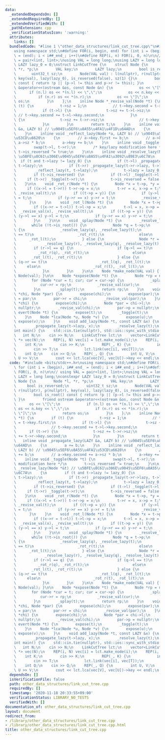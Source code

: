 ```yaml
---
data:
  _extendedDependsOn: []
  _extendedRequiredBy: []
  _extendedVerifiedWith: []
  _pathExtension: cpp
  _verificationStatusIcon: ':warning:'
  attributes:
    links: []
  bundledCode: "#line 1 \"other_data_structures/link_cut_tree.cpp\"\n#include <bits/stdc++.h>\n\
    using namespace std;\n#define FOR(i, begin, end) for (int i = (begin), i##_end_\
    \ = (end); i < i##_end_; i++)\n#define REP(i, n) FOR(i, 0, n)\n\n// using VAL\
    \ = pair<lint, lint>;\nusing VAL = long long;\nusing LAZY = long long;\nconstexpr\
    \ LAZY lazy_0 = 0;\nstruct LinkCutTree {\n    struct Node {\n        Node *l,\
    \ *r, *p;\n        VAL key;\n        LAZY lazy;\n        bool is_reversed;\n \
    \       uint32_t sz;\n        Node(VAL val) : l(nullptr), r(nullptr), p(nullptr),\
    \ key(val), lazy(lazy_0), is_reversed(false), sz(1) {}\n        bool is_root()\
    \ const { return !p || (p->l != this and p->r != this); }\n        friend ostream\
    \ &operator<<(ostream &os, const Node &n) {\n            os << \"[\";\n      \
    \      if (n.l) os << *(n.l) << \",\";\n            os << n.key << \",\";\n  \
    \          if (n.r) os << *(n.r);\n            os << \"]\";\n            return\
    \ os;\n        }\n    };\n    inline Node *_revise_val(Node *t) {\n        if\
    \ (t) {\n            t->sz = 1;\n            // t->key.second = t->key.first;\n\
    \            if (t->l) {\n                t->sz += t->l->sz;\n               \
    \ // t->key.second += t->l->key.second;\n            }\n            if (t->r)\
    \ {\n                t->sz += t->r->sz;\n                // t->key.second += t->r->key.second;\n\
    \            }\n        }\n        return t;\n    }\n    inline void _propagate_lazy(LAZY\
    \ &a, LAZY b) // \u9045\u5EF6\u8A55\u4FA1\u4F1D\u64AD\n    {\n        a += b;\n\
    \    }\n    inline void _reflect_lazy(Node *a, LAZY b) // \u9045\u5EF6\u8A55\u4FA1\
    \u53CD\u6620\n    {\n        // a->key.first += b;\n        // a->key.second +=\
    \ a->sz * b;\n        a->key += b;\n    }\n    inline void _toggle(Node *t) {\n\
    \        swap(t->l, t->r);\n        /* key/lazy modification here */\n       \
    \ t->is_reversed ^= true;\n    }\n\n    inline void _resolve_lazy(Node *&t) //\
    \ \u5BFE\u8C61\u306E\u9045\u5EF6\u8A55\u4FA1\u3092\u89E3\u6C7A\n    {\n      \
    \  if (t and t->lazy != lazy_0) {\n            if (t->l) _propagate_lazy(t->l->lazy,\
    \ t->lazy);\n            if (t->r) _propagate_lazy(t->r->lazy, t->lazy);\n   \
    \         _reflect_lazy(t, t->lazy);\n            t->lazy = lazy_0;\n        }\n\
    \        if (t->is_reversed) {\n            if (t->l) _toggle(t->l);\n       \
    \     if (t->r) _toggle(t->r);\n            t->is_reversed = false;\n        }\n\
    \    }\n\n    void _rot_r(Node *t) {\n        Node *x = t->p, *y = x->p;\n   \
    \     if ((x->l = t->r)) t->r->p = x;\n        t->r = x, x->p = t;\n        _revise_val(x),\
    \ _revise_val(t);\n        if ((t->p = y)) {\n            if (y->l == x) y->l\
    \ = t;\n            if (y->r == x) y->r = t;\n            _revise_val(y);\n  \
    \      }\n    }\n    void _rot_l(Node *t) {\n        Node *x = t->p, *y = x->p;\n\
    \        if ((x->r = t->l)) t->l->p = x;\n        t->l = x, x->p = t;\n      \
    \  _revise_val(x), _revise_val(t);\n        if ((t->p = y)) {\n            if\
    \ (y->l == x) y->l = t;\n            if (y->r == x) y->r = t;\n            _revise_val(y);\n\
    \        }\n    }\n\n    void _splay(Node *t) {\n        _resolve_lazy(t);\n \
    \       while (!t->is_root()) {\n            Node *q = t->p;\n            if (q->is_root())\
    \ {\n                _resolve_lazy(q), _resolve_lazy(t);\n                if (q->l\
    \ == t)\n                    _rot_r(t);\n                else\n              \
    \      _rot_l(t);\n            } else {\n                Node *r = q->p;\n   \
    \             _resolve_lazy(r), _resolve_lazy(q), _resolve_lazy(t);\n        \
    \        if (r->l == q) {\n                    if (q->l == t)\n              \
    \          _rot_r(q), _rot_r(t);\n                    else\n                 \
    \       _rot_l(t), _rot_r(t);\n                } else {\n                    if\
    \ (q->r == t)\n                        _rot_l(q), _rot_l(t);\n               \
    \     else\n                        _rot_r(t), _rot_l(t);\n                }\n\
    \            }\n        }\n    }\n\n    Node *make_node(VAL val) { return new\
    \ Node(val); }\n\n    Node *expose(Node *t) {\n        Node *rp = nullptr;\n \
    \       for (Node *cur = t; cur; cur = cur->p) {\n            _splay(cur);\n \
    \           cur->r = rp;\n            _revise_val(cur);\n            rp = cur;\n\
    \        }\n        _splay(t);\n        return rp;\n    }\n    void link(Node\
    \ *chi, Node *par) {\n        expose(chi);\n        expose(par);\n        chi->p\
    \ = par;\n        par->r = chi;\n        _revise_val(par);\n    }\n    void cut(Node\
    \ *chi) {\n        expose(chi);\n        Node *par = chi->l;\n        chi->l =\
    \ nullptr;\n        _revise_val(chi);\n        par->p = nullptr;\n    }\n    void\
    \ evert(Node *t) {\n        expose(t);\n        _toggle(t);\n        _resolve_lazy(t);\n\
    \    }\n    Node *lca(Node *u, Node *v) {\n        expose(u);\n        return\
    \ expose(v);\n    }\n    void add_lazy(Node *t, const LAZY &x) {\n        expose(t);\n\
    \        _propagate_lazy(t->lazy, x);\n        _resolve_lazy(t);\n    }\n};\n\n\
    int main() {\n    std::cin.tie(nullptr), std::ios::sync_with_stdio(false);\n \
    \   int N;\n    cin >> N;\n    LinkCutTree lct;\n    vector<LinkCutTree::Node\
    \ *> vec(N);\n    REP(i, N) vec[i] = lct.make_node(i);\n    REP(i, N) {\n    \
    \    int K;\n        cin >> K;\n        REP(_, K) {\n            int T;\n    \
    \        cin >> T;\n            lct.link(vec[i], vec[T]);\n        }\n    }\n\
    \    int Q;\n    cin >> Q;\n    REP(_, Q) {\n        int U, V;\n        cin >>\
    \ U >> V;\n        cout << lct.lca(vec[V], vec[U])->key << endl;\n    }\n}\n"
  code: "#include <bits/stdc++.h>\nusing namespace std;\n#define FOR(i, begin, end)\
    \ for (int i = (begin), i##_end_ = (end); i < i##_end_; i++)\n#define REP(i, n)\
    \ FOR(i, 0, n)\n\n// using VAL = pair<lint, lint>;\nusing VAL = long long;\nusing\
    \ LAZY = long long;\nconstexpr LAZY lazy_0 = 0;\nstruct LinkCutTree {\n    struct\
    \ Node {\n        Node *l, *r, *p;\n        VAL key;\n        LAZY lazy;\n   \
    \     bool is_reversed;\n        uint32_t sz;\n        Node(VAL val) : l(nullptr),\
    \ r(nullptr), p(nullptr), key(val), lazy(lazy_0), is_reversed(false), sz(1) {}\n\
    \        bool is_root() const { return !p || (p->l != this and p->r != this);\
    \ }\n        friend ostream &operator<<(ostream &os, const Node &n) {\n      \
    \      os << \"[\";\n            if (n.l) os << *(n.l) << \",\";\n           \
    \ os << n.key << \",\";\n            if (n.r) os << *(n.r);\n            os <<\
    \ \"]\";\n            return os;\n        }\n    };\n    inline Node *_revise_val(Node\
    \ *t) {\n        if (t) {\n            t->sz = 1;\n            // t->key.second\
    \ = t->key.first;\n            if (t->l) {\n                t->sz += t->l->sz;\n\
    \                // t->key.second += t->l->key.second;\n            }\n      \
    \      if (t->r) {\n                t->sz += t->r->sz;\n                // t->key.second\
    \ += t->r->key.second;\n            }\n        }\n        return t;\n    }\n \
    \   inline void _propagate_lazy(LAZY &a, LAZY b) // \u9045\u5EF6\u8A55\u4FA1\u4F1D\
    \u64AD\n    {\n        a += b;\n    }\n    inline void _reflect_lazy(Node *a,\
    \ LAZY b) // \u9045\u5EF6\u8A55\u4FA1\u53CD\u6620\n    {\n        // a->key.first\
    \ += b;\n        // a->key.second += a->sz * b;\n        a->key += b;\n    }\n\
    \    inline void _toggle(Node *t) {\n        swap(t->l, t->r);\n        /* key/lazy\
    \ modification here */\n        t->is_reversed ^= true;\n    }\n\n    inline void\
    \ _resolve_lazy(Node *&t) // \u5BFE\u8C61\u306E\u9045\u5EF6\u8A55\u4FA1\u3092\u89E3\
    \u6C7A\n    {\n        if (t and t->lazy != lazy_0) {\n            if (t->l) _propagate_lazy(t->l->lazy,\
    \ t->lazy);\n            if (t->r) _propagate_lazy(t->r->lazy, t->lazy);\n   \
    \         _reflect_lazy(t, t->lazy);\n            t->lazy = lazy_0;\n        }\n\
    \        if (t->is_reversed) {\n            if (t->l) _toggle(t->l);\n       \
    \     if (t->r) _toggle(t->r);\n            t->is_reversed = false;\n        }\n\
    \    }\n\n    void _rot_r(Node *t) {\n        Node *x = t->p, *y = x->p;\n   \
    \     if ((x->l = t->r)) t->r->p = x;\n        t->r = x, x->p = t;\n        _revise_val(x),\
    \ _revise_val(t);\n        if ((t->p = y)) {\n            if (y->l == x) y->l\
    \ = t;\n            if (y->r == x) y->r = t;\n            _revise_val(y);\n  \
    \      }\n    }\n    void _rot_l(Node *t) {\n        Node *x = t->p, *y = x->p;\n\
    \        if ((x->r = t->l)) t->l->p = x;\n        t->l = x, x->p = t;\n      \
    \  _revise_val(x), _revise_val(t);\n        if ((t->p = y)) {\n            if\
    \ (y->l == x) y->l = t;\n            if (y->r == x) y->r = t;\n            _revise_val(y);\n\
    \        }\n    }\n\n    void _splay(Node *t) {\n        _resolve_lazy(t);\n \
    \       while (!t->is_root()) {\n            Node *q = t->p;\n            if (q->is_root())\
    \ {\n                _resolve_lazy(q), _resolve_lazy(t);\n                if (q->l\
    \ == t)\n                    _rot_r(t);\n                else\n              \
    \      _rot_l(t);\n            } else {\n                Node *r = q->p;\n   \
    \             _resolve_lazy(r), _resolve_lazy(q), _resolve_lazy(t);\n        \
    \        if (r->l == q) {\n                    if (q->l == t)\n              \
    \          _rot_r(q), _rot_r(t);\n                    else\n                 \
    \       _rot_l(t), _rot_r(t);\n                } else {\n                    if\
    \ (q->r == t)\n                        _rot_l(q), _rot_l(t);\n               \
    \     else\n                        _rot_r(t), _rot_l(t);\n                }\n\
    \            }\n        }\n    }\n\n    Node *make_node(VAL val) { return new\
    \ Node(val); }\n\n    Node *expose(Node *t) {\n        Node *rp = nullptr;\n \
    \       for (Node *cur = t; cur; cur = cur->p) {\n            _splay(cur);\n \
    \           cur->r = rp;\n            _revise_val(cur);\n            rp = cur;\n\
    \        }\n        _splay(t);\n        return rp;\n    }\n    void link(Node\
    \ *chi, Node *par) {\n        expose(chi);\n        expose(par);\n        chi->p\
    \ = par;\n        par->r = chi;\n        _revise_val(par);\n    }\n    void cut(Node\
    \ *chi) {\n        expose(chi);\n        Node *par = chi->l;\n        chi->l =\
    \ nullptr;\n        _revise_val(chi);\n        par->p = nullptr;\n    }\n    void\
    \ evert(Node *t) {\n        expose(t);\n        _toggle(t);\n        _resolve_lazy(t);\n\
    \    }\n    Node *lca(Node *u, Node *v) {\n        expose(u);\n        return\
    \ expose(v);\n    }\n    void add_lazy(Node *t, const LAZY &x) {\n        expose(t);\n\
    \        _propagate_lazy(t->lazy, x);\n        _resolve_lazy(t);\n    }\n};\n\n\
    int main() {\n    std::cin.tie(nullptr), std::ios::sync_with_stdio(false);\n \
    \   int N;\n    cin >> N;\n    LinkCutTree lct;\n    vector<LinkCutTree::Node\
    \ *> vec(N);\n    REP(i, N) vec[i] = lct.make_node(i);\n    REP(i, N) {\n    \
    \    int K;\n        cin >> K;\n        REP(_, K) {\n            int T;\n    \
    \        cin >> T;\n            lct.link(vec[i], vec[T]);\n        }\n    }\n\
    \    int Q;\n    cin >> Q;\n    REP(_, Q) {\n        int U, V;\n        cin >>\
    \ U >> V;\n        cout << lct.lca(vec[V], vec[U])->key << endl;\n    }\n}\n"
  dependsOn: []
  isVerificationFile: false
  path: other_data_structures/link_cut_tree.cpp
  requiredBy: []
  timestamp: '2020-11-18 20:33:55+09:00'
  verificationStatus: LIBRARY_NO_TESTS
  verifiedWith: []
documentation_of: other_data_structures/link_cut_tree.cpp
layout: document
redirect_from:
- /library/other_data_structures/link_cut_tree.cpp
- /library/other_data_structures/link_cut_tree.cpp.html
title: other_data_structures/link_cut_tree.cpp
---
```

